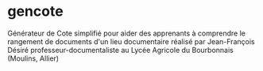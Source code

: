 # gencote
Générateur de Cote simplifié pour aider des apprenants à comprendre le rangement de documents d'un lieu documentaire
réalisé par Jean-François Désiré professeur-documentaliste au Lycée Agricole du Bourbonnais (Moulins, Allier)

